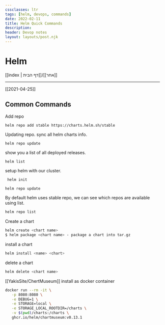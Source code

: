 ```yaml
---
cssclasses: ltr
tags: [helm, devops, commands]
date: 2022-02-11 
title: Helm Quick Commands 
description:
header: Devop notes 
layout: layouts/post.njk
---
```

# Helm
[[index | דף הבית]]/[[אחר]] 

----
[[2021-04-25]]

## Common Commands

Add repo
```
helm repo add stable https://charts.helm.sh/stable
```

Updating repo. sync all helm charts info.
```
helm repo update
```

show you a list of all deployed releases.
```
helm list
```


setup helm with our cluster.
```bash
 helm init
```

```bash
helm repo update 
```

By default helm uses stable repo, we can see
which repos are available using list.
```bash
helm repo list 
```

Create a chart
```bash
helm create <chart name> 
$ helm package <chart name> - package a chart into tar.gz
```

install a chart
```bash
helm install <name> <chart>
```

delete a chart
```bash
helm delete <chart name> 
```

[[YakisSite/ChertMuseum]] install as docker container
```bash
docker run --rm -it \
   -p 8080:8080 \
   -e DEBUG=1 \
   -e STORAGE=local \
   -e STORAGE_LOCAL_ROOTDIR=/charts \
   -v $(pwd)/charts:/charts \
   ghcr.io/helm/chartmuseum:v0.13.1
```

